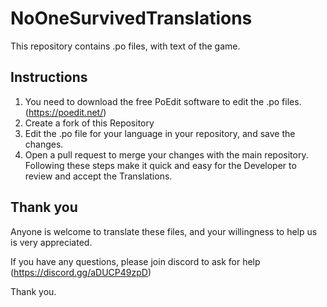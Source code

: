 # NoOneSurvivedTranslations
This repository contains .po  files, with text of the game.

## Instructions
1) You need to download the free PoEdit software to edit the .po files. (https://poedit.net/)
2) Create a fork of this Repository
3) Edit the .po file for your language in your repository, and save the changes.
4) Open a pull request to merge your changes with the main repository.
Following these steps make it quick and easy for the Developer to review and accept the Translations.

## Thank you
Anyone is welcome to translate these files, and your willingness to help us is very appreciated.

If you have any questions, please join discord to ask for help (https://discord.gg/aDUCP49zpD)

Thank you.
